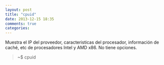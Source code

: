 ```yaml
---
layout: post
title: "cpuid"
date: 2013-12-15 18:35
comments: true
categories: 
---
```

Muestra el IP del proveedor, caracteristicas del procesador, información de caché, etc de procesadores Intel y AMD x86. No tiene opciones.

>~$ cpuid

